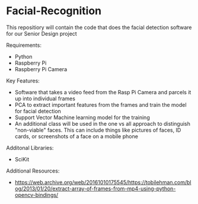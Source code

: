 # Facial-Recognition
This repositiory will contain the code that does the facial detection software for our Senior Design project 

Requirements:
* Python
* Raspberry Pi
* Raspberry Pi Camera

Key Features:
* Software that takes a video feed from the Rasp Pi Camera and parcels it up into individual frames
* PCA to extract important features from the frames and train the model for facial detection
* Support Vector Machine learning model for the training
* An additional class will be used in the one vs all approach to distinguish "non-viable" faces. This can include things like pictures of faces, ID cards, or screenshots of a face on a mobile phone

Additonal Libraries:
* SciKit

Additional Resources:
* https://web.archive.org/web/20161010175545/https://tobilehman.com/blog/2013/01/20/extract-array-of-frames-from-mp4-using-python-opencv-bindings/
